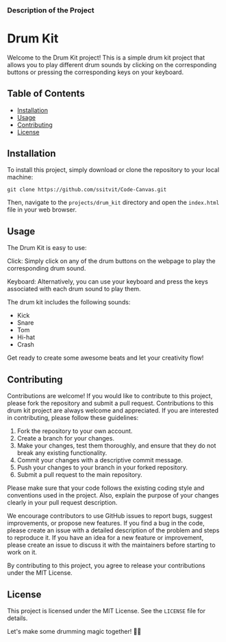 ### Description of the Project

# Drum Kit

Welcome to the Drum Kit project! This is a simple drum kit project that allows you to play different drum sounds by clicking on the corresponding buttons or pressing the corresponding keys on your keyboard.

## Table of Contents

- [Installation](#installation)
- [Usage](#usage)
- [Contributing](#contributing)
- [License](#license)

## Installation

To install this project, simply download or clone the repository to your local machine:

```
git clone https://github.com/ssitvit/Code-Canvas.git
```

Then, navigate to the `projects/drum_kit` directory and open the `index.html` file in your web browser.

## Usage

The Drum Kit is easy to use:

Click: Simply click on any of the drum buttons on the webpage to play the corresponding drum sound.

Keyboard: Alternatively, you can use your keyboard and press the keys associated with each drum sound to play them.

The drum kit includes the following sounds:

- Kick
- Snare
- Tom
- Hi-hat
- Crash
  
 Get ready to create some awesome beats and let your creativity flow!

## Contributing

Contributions are welcome! If you would like to contribute to this project, please fork the repository and submit a pull request.
Contributions to this drum kit project are always welcome and appreciated. If you are interested in contributing, please follow these guidelines:

1. Fork the repository to your own account.
2. Create a branch for your changes.
3. Make your changes, test them thoroughly, and ensure that they do not break any existing functionality.
4. Commit your changes with a descriptive commit message.
5. Push your changes to your branch in your forked repository.
6. Submit a pull request to the main repository.

Please make sure that your code follows the existing coding style and conventions used in the project. Also, explain the purpose of your changes clearly in your pull request description.

We encourage contributors to use GitHub issues to report bugs, suggest improvements, or propose new features. If you find a bug in the code, please create an issue with a detailed description of the problem and steps to reproduce it. If you have an idea for a new feature or improvement, please create an issue to discuss it with the maintainers before starting to work on it.

By contributing to this project, you agree to release your contributions under the MIT License.

## License

This project is licensed under the MIT License. See the `LICENSE` file for details.

Let's make some drumming magic together! 🥁🎶
